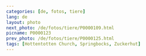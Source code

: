 ```yaml
---
categories: [de, fotos, tiere]
lang: de
layout: photo
next_photo: /de/fotos/tiere/P0000109.html
picname: P0000123
prev_photo: /de/fotos/tiere/P0000125.html
tags: [Hottentotten Church, Springbocks, Zuckerhut]
---
```

